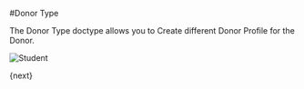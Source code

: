 #Donor Type

The Donor Type doctype allows you to Create different Donor Profile for the Donor.

<img class="screenshot" alt="Student" src="/docs/assets/img/non_profit/donor/donot_type.png">

{next}